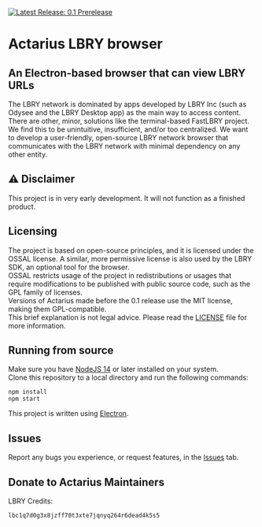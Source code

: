 [![Latest Release: 0.1 Prerelease](https://i.postimg.cc/ncSwGRjj/latest-release-0-1-prerelease-1.png)](https://github.com/Shroom2020/actarius/releases)
# Actarius LBRY browser 
## An Electron-based browser that can view LBRY URLs
The LBRY network is dominated by apps developed by LBRY Inc (such as Odysee and the LBRY Desktop app) as the main way to access content. 
There are other, minor, solutions like the terminal-based FastLBRY project. We find this to be unintuitive, insufficient, and/or too centralized.
We want to develop a user-friendly, open-source LBRY network browser that communicates with the LBRY network with minimal dependency on any other entity.

## ⚠️ Disclaimer 
This project is in very early development. It will not function as a finished product.

## Licensing
The project is based on open-source principles, and it is licensed under the OSSAL license. A similar, more permissive license is also used by the LBRY SDK, an optional tool for the browser.  
OSSAL restricts usage of the project in redistributions or usages that require modifications to be published with public source code, such as the GPL family of licenses.  
Versions of Actarius made before the 0.1 release use the MIT license, making them GPL-compatible.  
This brief explanation is not legal advice. Please read the [LICENSE](/LICENSE) file for more information.

## Running from source
Make sure you have [NodeJS 14](https://nodejs.org/) or later installed on your system.  
Clone this repository to a local directory and run the following commands:
```
npm install
npm start
```

This project is written using [Electron](https://github.com/electron/electron).
## Issues
Report any bugs you experience, or request features, in the [Issues](https://github.com/Shroom2020/actarius-lbry-browser/issues) tab.

## Donate to Actarius Maintainers
LBRY Credits:
```
lbc1q7d0g3x8jzff70t3xte7jqnyq264r6dead4k5s5
```
